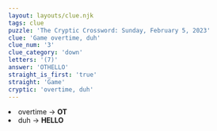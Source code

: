 ```yaml
---
layout: layouts/clue.njk
tags: clue
puzzle: 'The Cryptic Crossword: Sunday, February 5, 2023'
clue: 'Game overtime, duh'
clue_num: '3'
clue_category: 'down'
letters: '(7)'
answer: 'OTHELLO'
straight_is_first: 'true'
straight: 'Game'
cryptic: 'overtime, duh'
---
```

<li>overtime → <b>OT</b></li>
<li>duh → <b>HELLO</b></li>